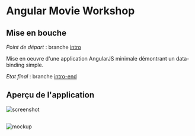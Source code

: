 # Angular Movie Workshop




## Mise en bouche

_Point de départ_ : branche [intro](https://github.com/antoine-richard/angular-movie-workshop/tree/intro)

Mise en oeuvre d'une application AngularJS minimale démontrant un data-binding simple.

_Etat final_ : branche [intro-end](https://github.com/antoine-richard/angular-movie-workshop/tree/intro-end)

## Aperçu de l'application

![screenshot](https://dl.dropboxusercontent.com/u/37908099/angular-movie-workshop/angular-movie-screen.png)

## 


## 

![mockup](https://dl.dropboxusercontent.com/u/37908099/angular-movie-workshop/angular-movie-mockup.png)
